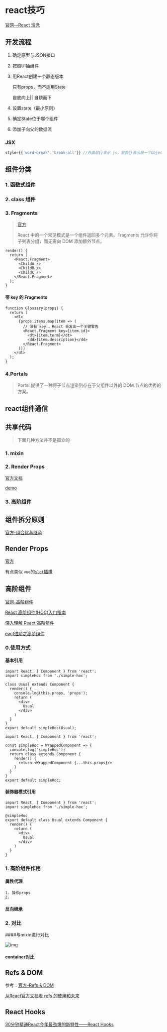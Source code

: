 

# react技巧

[官网—React 理念](https://react.docschina.org/docs/thinking-in-react.html)

## 开发流程

1. 确定原型与JSON接口

2. 按照UI抽组件

3. 用React创建一个静态版本

   只有props，而不适用State

   自底向上|| 自顶而下

4. 设置state（最小原则）

5. 确定State位于哪个组件

6. 添加子向父的数据流



### JSX

```jsx
style={{'word-break':'break-all'}} //外面层{}表示 js，里面{}表示是一个Object
```







## 组件分类

### 1. 函数式组件

### 2. class 组件

### 3. Fragments

> [官方](https://react.docschina.org/docs/fragments.html)
>
> React 中的一个常见模式是一个组件返回多个元素。Fragments 允许你将子列表分组，而无需向 DOM 添加额外节点。

```react
render() {
  return (
    <React.Fragment>
      <ChildA />
      <ChildB />
      <ChildC />
    </React.Fragment>
  );
}
```

#### 带 key 的 Fragments

```react
function Glossary(props) {
  return (
    <dl>
      {props.items.map(item => (
        // 没有`key`，React 会发出一个关键警告
        <React.Fragment key={item.id}>
          <dt>{item.term}</dt>
          <dd>{item.description}</dd>
        </React.Fragment>
      ))}
    </dl>
  );
}
```



### 4.Portals

> Portal 提供了一种将子节点渲染到存在于父组件以外的 DOM 节点的优秀的方案。







## react组件通信





## 共享代码

> 下面几种方法并不是孤立的

### 1. mixin



### 2. Render Props

[官方文档](https://react.docschina.org/docs/render-props.html)

[demo](https://codepen.io/youzaiyouzai666/pen/EOLReX?editors=0010)





### 3. 高阶组件





## 组件拆分原则

[官方-组合优与继承](https://react.docschina.org/docs/composition-vs-inheritance.html)



## Render Props

[官方](https://react.docschina.org/docs/render-props.html)

有点类似 `vue`的[`slot`插槽](https://cn.vuejs.org/v2/guide/components-slots.html)





## 高阶组件

[官网-高阶组件](https://react.docschina.org/docs/higher-order-components.html)

[React 高阶组件(HOC)入门指南](https://juejin.im/post/5914fb4a0ce4630069d1f3f6)

[深入理解 React 高阶组件](https://zhuanlan.zhihu.com/p/24776678)

[eact进阶之高阶组件](https://github.com/sunyongjian/blog/issues/25)



### 0.使用方式

#### 基本引用

```react
import React, { Component } from 'react';
import simpleHoc from './simple-hoc';

class Usual extends Component {
  render() {
    console.log(this.props, 'props');
    return (
      <div>
        Usual
      </div>
    )
  }
}
export default simpleHoc(Usual);
```

```react
import React, { Component } from 'react';

const simpleHoc = WrappedComponent => {
  console.log('simpleHoc');
  return class extends Component {
    render() {
      return <WrappedComponent {...this.props}/>
    }
  }
}
export default simpleHoc;
```



#### 装饰器模式引用

```react
import React, { Component } from 'react';
import simpleHoc from './simple-hoc';

@simpleHoc
export default class Usual extends Component {
  render() {
    return (
      <div>
        Usual
      </div>
    )
  }
}
```



### 1. 高阶组件作用

#### 属性代理

 	1. 操作props
 	2. 

#### 反向继承



### 2. 对比

####与mixin进行对比

![img](../../../ppt/react思考/img/mixin.png)



#### container对比





## Refs & DOM

参考：[官方-Refs & DOM](https://react.docschina.org/docs/refs-and-the-dom.html)

[从React官方文档看 refs 的使用和未来](https://juejin.im/post/5927f51244d904006414925a)

## React Hooks

[30分钟精通React今年最劲爆的新特性——React Hooks](https://juejin.im/post/5be3ea136fb9a049f9121014)